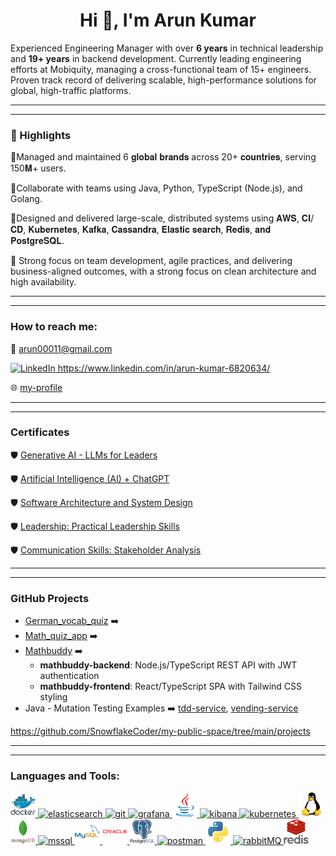 <h1 align="center">Hi 👋, I'm Arun Kumar</h1>



Experienced Engineering Manager with over **6 years** in technical leadership and **19+ years** in backend development. Currently leading engineering efforts at Mobiquity, managing a cross-functional team of 15+ engineers. Proven track record of delivering scalable, high-performance solutions for global, high-traffic platforms.

***
***


### 🔑 Highlights

🔷Managed and maintained 6 𝐠𝐥𝐨𝐛𝐚𝐥 𝐛𝐫𝐚𝐧𝐝𝐬 across 20+ 𝐜𝐨𝐮𝐧𝐭𝐫𝐢𝐞𝐬, serving 150𝐌+ users.

🔷Collaborate with teams using Java, Python, TypeScript (Node.js), and Golang.

🔷Designed and delivered large-scale, distributed systems using 𝐀𝐖𝐒, 𝐂𝐈/𝐂𝐃, 𝐊𝐮𝐛𝐞𝐫𝐧𝐞𝐭𝐞𝐬, 𝐊𝐚𝐟𝐤𝐚, 𝐂𝐚𝐬𝐬𝐚𝐧𝐝𝐫𝐚, 𝐄𝐥𝐚𝐬𝐭𝐢𝐜 𝐬𝐞𝐚𝐫𝐜𝐡, 𝐑𝐞𝐝𝐢𝐬, 𝐚𝐧𝐝 𝐏𝐨𝐬𝐭𝐠𝐫𝐞𝐒𝐐𝐋.

🔷 Strong focus on team development, agile practices, and delivering business-aligned outcomes, with a strong focus on clean architecture and high availability.

***
***


### How to reach me:

📧 arun00011@gmail.com

<a href="https://www.linkedin.com/in/arun-kumar-6820634/" target="_blank">
  <img src="https://cdn-icons-png.flaticon.com/512/174/174857.png" alt="LinkedIn" width="15" height="15">
 https://www.linkedin.com/in/arun-kumar-6820634/</a>

🌐 [my-profile](https://bold.pro/my/arun-250516124316)

***
***


### Certificates

🛡️ [Generative AI - LLMs for Leaders](https://udemy.com/certificate/UC-d1fe2b91-4dd0-4cb6-abb5-7d3b47a9052d/)

🛡️ [Artificial Intelligence (AI) + ChatGPT](https://udemy.com/certificate/UC-3d790563-e585-4ff8-9fb7-e79c88c493c8/)

🛡️ [Software Architecture and System Design](https://udemy.com/certificate/UC-752cb98e-6d3c-43f1-95c9-7135f154b4f7/)

🛡️ [Leadership: Practical Leadership Skills](https://udemy.com/certificate/UC-5c865106-e585-42d9-8902-db48b6a4cc9b/)

🛡️ [Communication Skills: Stakeholder Analysis](https://www.udemy.com/certificate/UC-ec2b9553-ba31-49eb-b376-dfd901ad836d/)

***

***

### GitHub Projects

- [German_vocab_quiz](https://github.com/SnowflakeCoder/my-public-space/tree/main/projects/german_vocab_quiz) ➡️
- [Math_quiz_app](https://github.com/SnowflakeCoder/my-public-space/tree/main/projects/math_quiz_app) ➡️
- [Mathbuddy](https://github.com/SnowflakeCoder/my-public-space/tree/main/projects/mathbuddy) ➡️
  - **mathbuddy-backend**: Node.js/TypeScript REST API with JWT authentication
  - **mathbuddy-frontend**: React/TypeScript SPA with Tailwind CSS styling
- Java - Mutation Testing Examples ➡️ [tdd-service](https://github.com/SnowflakeCoder/my-public-space/tree/main/projects/tdd-service), [vending-service](https://github.com/SnowflakeCoder/my-public-space/tree/main/projects/vending-service)

https://github.com/SnowflakeCoder/my-public-space/tree/main/projects

***
***


### Languages and Tools:

<p align="left"> <a href="https://www.docker.com/" target="_blank" rel="noreferrer"> <img src="https://raw.githubusercontent.com/devicons/devicon/master/icons/docker/docker-original-wordmark.svg" alt="docker" width="40" height="40"/> </a> <a href="https://www.elastic.co" target="_blank" rel="noreferrer"> <img src="https://www.vectorlogo.zone/logos/elastic/elastic-icon.svg" alt="elasticsearch" width="40" height="40"/> </a> <a href="https://git-scm.com/" target="_blank" rel="noreferrer"> <img src="https://www.vectorlogo.zone/logos/git-scm/git-scm-icon.svg" alt="git" width="40" height="40"/> </a> <a href="https://grafana.com" target="_blank" rel="noreferrer"> <img src="https://www.vectorlogo.zone/logos/grafana/grafana-icon.svg" alt="grafana" width="40" height="40"/> </a> <a href="https://www.java.com" target="_blank" rel="noreferrer"> <img src="https://raw.githubusercontent.com/devicons/devicon/master/icons/java/java-original.svg" alt="java" width="40" height="40"/> </a> <a href="https://www.elastic.co/kibana" target="_blank" rel="noreferrer"> <img src="https://www.vectorlogo.zone/logos/elasticco_kibana/elasticco_kibana-icon.svg" alt="kibana" width="40" height="40"/> </a> <a href="https://kubernetes.io" target="_blank" rel="noreferrer"> <img src="https://www.vectorlogo.zone/logos/kubernetes/kubernetes-icon.svg" alt="kubernetes" width="40" height="40"/> </a> <a href="https://www.linux.org/" target="_blank" rel="noreferrer"> <img src="https://raw.githubusercontent.com/devicons/devicon/master/icons/linux/linux-original.svg" alt="linux" width="40" height="40"/> </a> <a href="https://www.mongodb.com/" target="_blank" rel="noreferrer"> <img src="https://raw.githubusercontent.com/devicons/devicon/master/icons/mongodb/mongodb-original-wordmark.svg" alt="mongodb" width="40" height="40"/> </a> <a href="https://www.microsoft.com/en-us/sql-server" target="_blank" rel="noreferrer"> <img src="https://www.svgrepo.com/show/303229/microsoft-sql-server-logo.svg" alt="mssql" width="40" height="40"/> </a> <a href="https://www.mysql.com/" target="_blank" rel="noreferrer"> <img src="https://raw.githubusercontent.com/devicons/devicon/master/icons/mysql/mysql-original-wordmark.svg" alt="mysql" width="40" height="40"/> </a>  <a href="https://www.oracle.com/" target="_blank" rel="noreferrer"> <img src="https://raw.githubusercontent.com/devicons/devicon/master/icons/oracle/oracle-original.svg" alt="oracle" width="40" height="40"/> </a> <a href="https://www.postgresql.org" target="_blank" rel="noreferrer"> <img src="https://raw.githubusercontent.com/devicons/devicon/master/icons/postgresql/postgresql-original-wordmark.svg" alt="postgresql" width="40" height="40"/> </a> <a href="https://postman.com" target="_blank" rel="noreferrer"> <img src="https://www.vectorlogo.zone/logos/getpostman/getpostman-icon.svg" alt="postman" width="40" height="40"/> </a> <a href="https://www.python.org" target="_blank" rel="noreferrer"> <img src="https://raw.githubusercontent.com/devicons/devicon/master/icons/python/python-original.svg" alt="python" width="40" height="40"/> </a> <a href="https://www.rabbitmq.com" target="_blank" rel="noreferrer"> <img src="https://www.vectorlogo.zone/logos/rabbitmq/rabbitmq-icon.svg" alt="rabbitMQ" width="40" height="40"/> </a> <a href="https://redis.io" target="_blank" rel="noreferrer"> <img src="https://raw.githubusercontent.com/devicons/devicon/master/icons/redis/redis-original-wordmark.svg" alt="redis" width="40" height="40"/> </a> </p>















